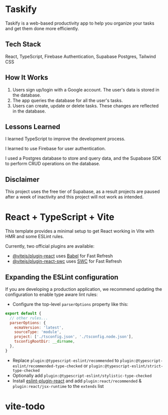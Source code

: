 # Taskify
Taskify is a web-based productivity app to help you organize your tasks and get them done more efficiently.

## Tech Stack
React, TypeScript, Firebase Authentication, Supabase Postgres, Tailwind CSS

## How It Works
1. Users sign up/login with a Google account. The user's data is stored in the database.
2. The app queries the database for all the user's tasks.
3. Users can create, update or delete tasks. These changes are reflected in the database.

## Lessons Learned
I learned TypeScript to improve the development process. 

I learned to use Firebase for user authentication. 

I used a Postgres database to store and query data, and the Supabase SDK to perform CRUD operations on the database.

## Disclaimer
This project uses the free tier of Supabase, as a result projects are paused after a week of inactivity and this project will not work as intended.

#

# React + TypeScript + Vite

This template provides a minimal setup to get React working in Vite with HMR and some ESLint rules.

Currently, two official plugins are available:

- [@vitejs/plugin-react](https://github.com/vitejs/vite-plugin-react/blob/main/packages/plugin-react/README.md) uses [Babel](https://babeljs.io/) for Fast Refresh
- [@vitejs/plugin-react-swc](https://github.com/vitejs/vite-plugin-react-swc) uses [SWC](https://swc.rs/) for Fast Refresh

## Expanding the ESLint configuration

If you are developing a production application, we recommend updating the configuration to enable type aware lint rules:

- Configure the top-level `parserOptions` property like this:

```js
export default {
  // other rules...
  parserOptions: {
    ecmaVersion: 'latest',
    sourceType: 'module',
    project: ['./tsconfig.json', './tsconfig.node.json'],
    tsconfigRootDir: __dirname,
  },
}
```

- Replace `plugin:@typescript-eslint/recommended` to `plugin:@typescript-eslint/recommended-type-checked` or `plugin:@typescript-eslint/strict-type-checked`
- Optionally add `plugin:@typescript-eslint/stylistic-type-checked`
- Install [eslint-plugin-react](https://github.com/jsx-eslint/eslint-plugin-react) and add `plugin:react/recommended` & `plugin:react/jsx-runtime` to the `extends` list
# vite-todo
